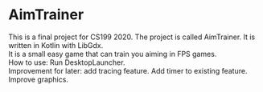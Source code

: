 # AimTrainer
This is a final project for CS199 2020. The project is called AimTrainer. It is written in Kotlin with LibGdx.<br >
It is a small easy game that can train you aiming in FPS games. <br >
How to use: Run DesktopLauncher. <br >
Improvement for later: add tracing feature. Add timer to existing feature. Improve graphics.
